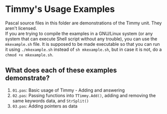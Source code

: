 Timmy's Usage Examples
=======================
Pascal source files in this folder are demonstrations of the Timmy unit.
They aren't licensed.  
If you are trying to compile the examples in a GNU/Linux system (or any system
that can execute Shell script without any trouble), you can use the
`mkexample.sh` file. It is supposed to be made executable so that you can run it
using `./mkexample.sh` instead of `sh mkexample.sh`, but in case it is not,
do a `chmod +x mkexample.sh`.

What does each of these examples demonstrate?
---------------------------------------------
1. `01.pas`: Basic usage of Timmy - Adding and answering
2. `02.pas`: Passing functions into `TTimmy.Add()`, adding and removing the same keywords data, and `StrSplit()`
3. `03.pas`: Adding pointers as data
